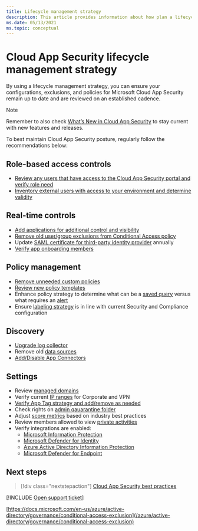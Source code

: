 ```yaml
---
title: Lifecycle management strategy
description: This article provides information about how plan a lifecycle management strategy to ensure your configurations, exclusions, and policies remain up to date.
ms.date: 05/13/2021
ms.topic: conceptual
---
```

# Cloud App Security lifecycle management strategy

By using a lifecycle management strategy, you can ensure your configurations, exclusions, and policies for Microsoft Cloud App Security remain up to date and are reviewed on an established cadence.

>[!NOTE]
>Remember to also check [What’s New in Cloud App Security](release-notes.md) to stay current with new features and releases.

To best maintain Cloud App Security posture, regularly follow the recommendations below:

## Role-based access controls

- [Review any users that have access to the Cloud App Security portal and verify role need](manage-admins.md)
- [Inventory external users with access to your environment and determine validity](manage-admins.md#invite-external-admins)

## Real-time controls

- [Add applications for additional control and visibility](enable-instant-visibility-protection-and-governance-actions-for-your-apps.md)
- [Remove old user/group exclusions from Conditional Access policy](/azure/active-directory/governance/conditional-access-exclusion)
- Update [SAML certificate for third-party identity provider](troubleshooting-proxy.md#not-able-to-access-app-from-a-third-party-identity-provider) annually
- [Verify app onboarding members](proxy-deployment-any-app.md#conf-users)

## Policy management

- [Remove unneeded custom policies](control-cloud-apps-with-policies.md)
- [Review new policy templates](control-cloud-apps-with-policies.md#create-a-policy)
- Enhance policy strategy to determine what can be a [saved query](activity-filters-queries.md#activity-queries) versus what requires an [alert](managing-alerts.md)
- Ensure [labeling strategy](azip-integration.md) is in line with current Security and Compliance configuration

## Discovery

- [Upgrade log collector](log-collector-advanced-management.md)
- Remove old [data sources](set-up-cloud-discovery.md)
- [Add/Disable App Connectors](enable-instant-visibility-protection-and-governance-actions-for-your-apps.md)

## Settings

- Review [managed domains](general-setup.md#set-up-the-portal)
- Verify current [IP ranges](ip-tags.md) for Corporate and VPN
- [Verify App Tag strategy and add/remove as needed](discovered-app-queries.md#creating-and-managing-custom-app-tags)
- Check rights on [admin qauarantine folder](use-case-admin-quarantine.md)
- Adjust [score metrics](risk-score.md) based on industry best practices
- Review members allowed to view [private activities](activity-privacy.md)
- Verify integrations are enabled:
  - [Microsoft Information Protection](tutorial-dlp.md#phase-2-classify-sensitive-information)
  - [Microsoft Defender for Identity](mdi-integration.md)
  - [Azure Active Directory Information Protection](aadip-integration.md)
  - [Microsoft Defender for Endpoint](mde-integration.md)

## Next steps

> [!div class="nextstepaction"]
> [Cloud App Security best practices](best-practices.md)

[!INCLUDE [Open support ticket](includes/support.md)]

[https://docs.microsoft.com/en-us/azure/active-directory/governance/conditional-access-exclusion](/azure/active-directory/governance/conditional-access-exclusion)
